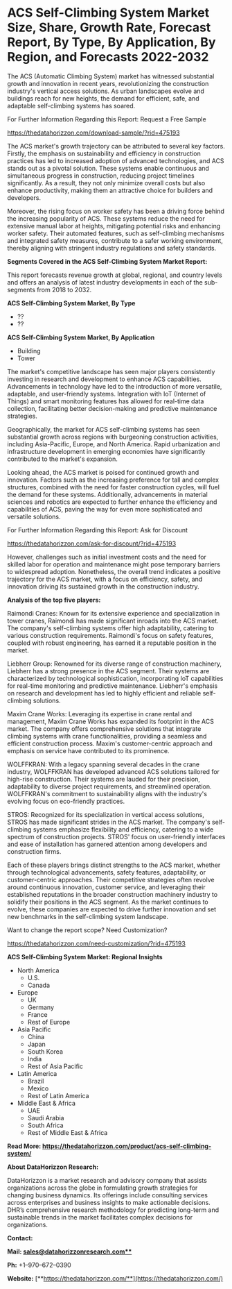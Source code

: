 ﻿# **ACS Self-Climbing System Market Size, Share, Growth Rate, Forecast Report, By Type, By Application, By Region, and Forecasts 2022-2032**
The ACS (Automatic Climbing System) market has witnessed substantial growth and innovation in recent years, revolutionizing the construction industry's vertical access solutions. As urban landscapes evolve and buildings reach for new heights, the demand for efficient, safe, and adaptable self-climbing systems has soared.

For Further Information Regarding this Report: Request a Free Sample

<https://thedatahorizzon.com/download-sample/?rid=475193>

The ACS market's growth trajectory can be attributed to several key factors. Firstly, the emphasis on sustainability and efficiency in construction practices has led to increased adoption of advanced technologies, and ACS stands out as a pivotal solution. These systems enable continuous and simultaneous progress in construction, reducing project timelines significantly. As a result, they not only minimize overall costs but also enhance productivity, making them an attractive choice for builders and developers.

Moreover, the rising focus on worker safety has been a driving force behind the increasing popularity of ACS. These systems reduce the need for extensive manual labor at heights, mitigating potential risks and enhancing worker safety. Their automated features, such as self-climbing mechanisms and integrated safety measures, contribute to a safer working environment, thereby aligning with stringent industry regulations and safety standards.

**Segments Covered in the ACS Self-Climbing System Market Report:**

This report forecasts revenue growth at global, regional, and country levels and offers an analysis of latest industry developments in each of the sub-segments from 2018 to 2032.

**ACS Self-Climbing System Market, By Type**

- ??
- ??

**ACS Self-Climbing System Market, By Application**

- Building
- Tower

The market's competitive landscape has seen major players consistently investing in research and development to enhance ACS capabilities. Advancements in technology have led to the introduction of more versatile, adaptable, and user-friendly systems. Integration with IoT (Internet of Things) and smart monitoring features has allowed for real-time data collection, facilitating better decision-making and predictive maintenance strategies.

Geographically, the market for ACS self-climbing systems has seen substantial growth across regions with burgeoning construction activities, including Asia-Pacific, Europe, and North America. Rapid urbanization and infrastructure development in emerging economies have significantly contributed to the market's expansion.

Looking ahead, the ACS market is poised for continued growth and innovation. Factors such as the increasing preference for tall and complex structures, combined with the need for faster construction cycles, will fuel the demand for these systems. Additionally, advancements in material sciences and robotics are expected to further enhance the efficiency and capabilities of ACS, paving the way for even more sophisticated and versatile solutions.

For Further Information Regarding this Report: Ask for Discount

<https://thedatahorizzon.com/ask-for-discount/?rid=475193>

However, challenges such as initial investment costs and the need for skilled labor for operation and maintenance might pose temporary barriers to widespread adoption. Nonetheless, the overall trend indicates a positive trajectory for the ACS market, with a focus on efficiency, safety, and innovation driving its sustained growth in the construction industry.

**Analysis of the top five players:**

Raimondi Cranes: Known for its extensive experience and specialization in tower cranes, Raimondi has made significant inroads into the ACS market. The company's self-climbing systems offer high adaptability, catering to various construction requirements. Raimondi's focus on safety features, coupled with robust engineering, has earned it a reputable position in the market.

Liebherr Group: Renowned for its diverse range of construction machinery, Liebherr has a strong presence in the ACS segment. Their systems are characterized by technological sophistication, incorporating IoT capabilities for real-time monitoring and predictive maintenance. Liebherr's emphasis on research and development has led to highly efficient and reliable self-climbing solutions.

Maxim Crane Works: Leveraging its expertise in crane rental and management, Maxim Crane Works has expanded its footprint in the ACS market. The company offers comprehensive solutions that integrate climbing systems with crane functionalities, providing a seamless and efficient construction process. Maxim's customer-centric approach and emphasis on service have contributed to its prominence.

WOLFFKRAN: With a legacy spanning several decades in the crane industry, WOLFFKRAN has developed advanced ACS solutions tailored for high-rise construction. Their systems are lauded for their precision, adaptability to diverse project requirements, and streamlined operation. WOLFFKRAN's commitment to sustainability aligns with the industry's evolving focus on eco-friendly practices.

STROS: Recognized for its specialization in vertical access solutions, STROS has made significant strides in the ACS market. The company's self-climbing systems emphasize flexibility and efficiency, catering to a wide spectrum of construction projects. STROS' focus on user-friendly interfaces and ease of installation has garnered attention among developers and construction firms.

Each of these players brings distinct strengths to the ACS market, whether through technological advancements, safety features, adaptability, or customer-centric approaches. Their competitive strategies often revolve around continuous innovation, customer service, and leveraging their established reputations in the broader construction machinery industry to solidify their positions in the ACS segment. As the market continues to evolve, these companies are expected to drive further innovation and set new benchmarks in the self-climbing system landscape.

Want to change the report scope? Need Customization?

<https://thedatahorizzon.com/need-customization/?rid=475193>

**ACS Self-Climbing System Market: Regional Insights**

- North America
  - U.S.
  - Canada
- Europe
  - UK
  - Germany
  - France
  - Rest of Europe
- Asia Pacific
  - China
  - Japan
  - South Korea
  - India
  - Rest of Asia Pacific
- Latin America
  - Brazil
  - Mexico
  - Rest of Latin America
- Middle East & Africa
  - UAE
  - Saudi Arabia
  - South Africa
  - Rest of Middle East & Africa

**Read More: https://thedatahorizzon.com/product/acs-self-climbing-system/**

**About DataHorizzon Research:**

DataHorizzon is a market research and advisory company that assists organizations across the globe in formulating growth strategies for changing business dynamics. Its offerings include consulting services across enterprises and business insights to make actionable decisions. DHR’s comprehensive research methodology for predicting long-term and sustainable trends in the market facilitates complex decisions for organizations.

**Contact:**

**Mail: [sales@datahorizzonresearch.com**](mailto:sales@datahorizzonresearch.com)**

**Ph:** +1–970–672–0390

**Website:** [**https://thedatahorizzon.com/**](https://thedatahorizzon.com/)


